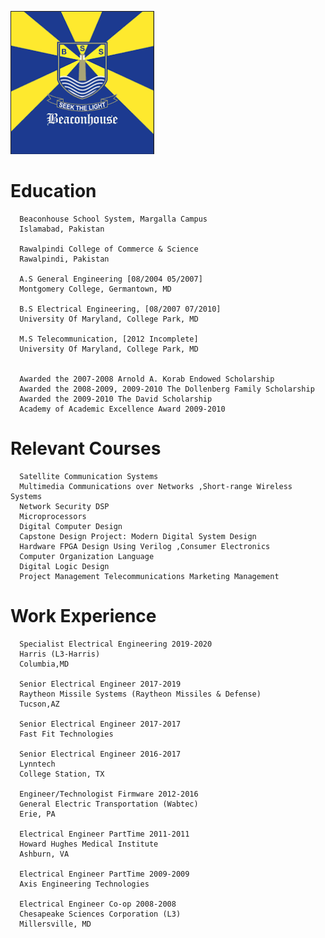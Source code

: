 ![BeaconHouse](https://github.com/zakinder/Resume/blob/main/BeaconHouseSchoolSystem.PNG "BeaconHouse")



# Education

      Beaconhouse School System, Margalla Campus 
      Islamabad, Pakistan
      
      Rawalpindi College of Commerce & Science
      Rawalpindi, Pakistan
      
      A.S General Engineering [08/2004 05/2007]
      Montgomery College, Germantown, MD
      
      B.S Electrical Engineering, [08/2007 07/2010]
      University Of Maryland, College Park, MD
      
      M.S Telecommunication, [2012 Incomplete]
      University Of Maryland, College Park, MD


      Awarded the 2007-2008 Arnold A. Korab Endowed Scholarship
      Awarded the 2008-2009, 2009-2010 The Dollenberg Family Scholarship
      Awarded the 2009-2010 The David Scholarship
      Academy of Academic Excellence Award 2009-2010

# Relevant Courses

      Satellite Communication Systems
      Multimedia Communications over Networks ,Short-range Wireless Systems
      Network Security DSP
      Microprocessors
      Digital Computer Design
      Capstone Design Project: Modern Digital System Design
      Hardware FPGA Design Using Verilog ,Consumer Electronics
      Computer Organization Language
      Digital Logic Design
      Project Management Telecommunications Marketing Management


# Work Experience

      Specialist Electrical Engineering 2019-2020
      Harris (L3-Harris)
      Columbia,MD

      Senior Electrical Engineer 2017-2019
      Raytheon Missile Systems (Raytheon Missiles & Defense)
      Tucson,AZ

      Senior Electrical Engineer 2017-2017
      Fast Fit Technologies

      Senior Electrical Engineer 2016-2017
      Lynntech
      College Station, TX

      Engineer/Technologist Firmware 2012-2016
      General Electric Transportation (Wabtec)
      Erie, PA

      Electrical Engineer PartTime 2011-2011
      Howard Hughes Medical Institute
      Ashburn, VA

      Electrical Engineer PartTime 2009-2009
      Axis Engineering Technologies

      Electrical Engineer Co-op 2008-2008
      Chesapeake Sciences Corporation (L3)
      Millersville, MD
